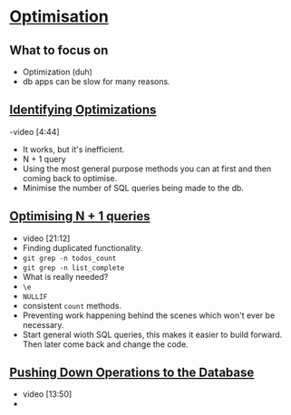 # [Optimisation](https://launchschool.com/lessons/ce10b313/assignments)

## What to focus on

- Optimization (duh)
- db apps can be slow for many reasons.

## [Identifying Optimizations](https://launchschool.com/lessons/ce10b313/assignments/9d758946)

-video [4:44]
- It works, but it's inefficient.
- N + 1 query
- Using the most general purpose methods you can at first and then coming back to optimise.
- Minimise the number of SQL queries being made to the db.

## [Optimising N + 1 queries](https://launchschool.com/lessons/ce10b313/assignments/89590e77)

- video [21:12]
- Finding duplicated functionality.
- `git grep -n todos_count`
- `git grep -n list_complete`
- What is really needed?
- `\e`
- `NULLIF`
- consistent `count` methods.
- Preventing work happening behind the scenes which won't ever be necessary.
- Start general wioth SQL queries, this makes it easier to build forward. Then later come back and change the code.

## [Pushing Down Operations to the Database](https://launchschool.com/lessons/ce10b313/assignments/bb9d2366)

- video [13:50]
- 
